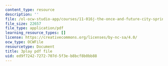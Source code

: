```yaml
---
content_type: resource
description: ''
file: /ol-ocw-studio-app/courses/11-016j-the-once-and-future-city-spring-2015/ed9f72427272707d5f3eb8bcf8b0bb88_XOfD39Pr4ZU.pdf
file_size: 22657
file_type: application/pdf
learning_resource_types: []
license: https://creativecommons.org/licenses/by-nc-sa/4.0/
ocw_type: OCWFile
resourcetype: Document
title: 3play pdf file
uid: ed9f7242-7272-707d-5f3e-b8bcf8b0bb88
---
```

